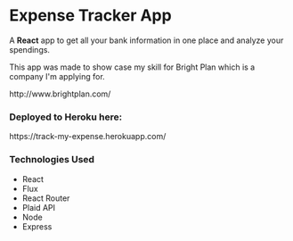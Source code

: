 <h1>Expense Tracker App</h1>

<p>A <strong>React</strong> app to get all your bank information in one place and analyze your spendings.</p>

<p>This app was made to show case my skill for Bright Plan which is a company I'm applying for.</p>
http://www.brightplan.com/

<h3>Deployed to Heroku here: </h3>https://track-my-expense.herokuapp.com/

<h3>Technologies Used</h3>

<ul>
	<li>React</li>
	<li>Flux</li>
	<li>React Router</li>
	<li>Plaid API</li>
	<li>Node</li>
	<li>Express</li>
</ul>
